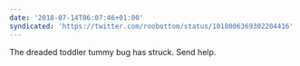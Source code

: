 ```yaml
---
date: '2018-07-14T06:07:46+01:00'
syndicated: 'https://twitter.com/roobottom/status/1018006369302204416'
---
```

The dreaded toddler tummy bug has struck. Send help.
